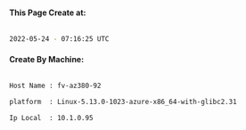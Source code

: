 
   
#### This Page Create at:

```bash

2022-05-24 - 07:16:25 UTC

```

#### Create By Machine:

```bash

Host Name : fv-az380-92

platform  : Linux-5.13.0-1023-azure-x86_64-with-glibc2.31

Ip Local  : 10.1.0.95

```

